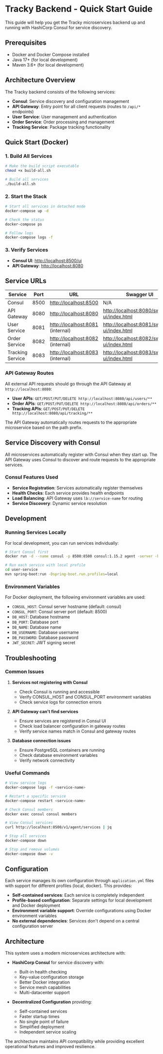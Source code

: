 # Tracky Backend - Quick Start Guide

This guide will help you get the Tracky microservices backend up and running with HashiCorp Consul for service discovery.

## Prerequisites

- Docker and Docker Compose installed
- Java 17+ (for local development)
- Maven 3.6+ (for local development)

## Architecture Overview

The Tracky backend consists of the following services:

- **Consul**: Service discovery and configuration management
- **API Gateway**: Entry point for all client requests (routes to `/api/*` endpoints)
- **User Service**: User management and authentication
- **Order Service**: Order processing and management
- **Tracking Service**: Package tracking functionality

## Quick Start (Docker)

### 1. Build All Services

```bash
# Make the build script executable
chmod +x build-all.sh

# Build all services
./build-all.sh
```

### 2. Start the Stack

```bash
# Start all services in detached mode
docker-compose up -d

# Check the status
docker-compose ps

# Follow logs
docker-compose logs -f
```

### 3. Verify Services

- **Consul UI**: <http://localhost:8500/ui>
- **API Gateway**: <http://localhost:8080>

## Service URLs

| Service          | Port | URL                                | Swagger UI                                    |
| ---------------- | ---- | ---------------------------------- | --------------------------------------------- |
| Consul           | 8500 | <http://localhost:8500>            | N/A                                           |
| API Gateway      | 8080 | <http://localhost:8080>            | <http://localhost:8080/swagger-ui/index.html> |
| User Service     | 8081 | <http://localhost:8081> (internal) | <http://localhost:8081/swagger-ui/index.html> |
| Order Service    | 8082 | <http://localhost:8082> (internal) | <http://localhost:8082/swagger-ui/index.html> |
| Tracking Service | 8083 | <http://localhost:8083> (internal) | <http://localhost:8083/swagger-ui/index.html> |

### API Gateway Routes

All external API requests should go through the API Gateway at `http://localhost:8080`:

- **User APIs**: `GET/POST/PUT/DELETE http://localhost:8080/api/users/**`
- **Order APIs**: `GET/POST/PUT/DELETE http://localhost:8080/api/orders/**`
- **Tracking APIs**: `GET/POST/PUT/DELETE http://localhost:8080/api/tracking/**`

The API Gateway automatically routes requests to the appropriate microservice based on the path prefix.

## Service Discovery with Consul

All microservices automatically register with Consul when they start up. The API Gateway uses Consul to discover and route requests to the appropriate services.

### Consul Features Used

- **Service Registration**: Services automatically register themselves
- **Health Checks**: Each service provides health endpoints
- **Load Balancing**: API Gateway uses `lb://service-name` for routing
- **Service Discovery**: Dynamic service resolution

## Development

### Running Services Locally

For local development, you can run services individually:

```bash
# Start Consul first
docker run -d --name consul -p 8500:8500 consul:1.15.2 agent -server -bootstrap -ui -client=0.0.0.0 -bind=0.0.0.0

# Run each service with local profile
cd user-service
mvn spring-boot:run -Dspring-boot.run.profiles=local
```

### Environment Variables

For Docker deployment, the following environment variables are used:

- `CONSUL_HOST`: Consul server hostname (default: consul)
- `CONSUL_PORT`: Consul server port (default: 8500)
- `DB_HOST`: Database hostname
- `DB_PORT`: Database port
- `DB_NAME`: Database name
- `DB_USERNAME`: Database username
- `DB_PASSWORD`: Database password
- `JWT_SECRET`: JWT signing secret

## Troubleshooting

### Common Issues

1. **Services not registering with Consul**

   - Check Consul is running and accessible
   - Verify CONSUL_HOST and CONSUL_PORT environment variables
   - Check service logs for connection errors

2. **API Gateway can't find services**

   - Ensure services are registered in Consul UI
   - Check load balancer configuration in gateway routes
   - Verify service names match in Consul and gateway routes

3. **Database connection issues**
   - Ensure PostgreSQL containers are running
   - Check database environment variables
   - Verify network connectivity

### Useful Commands

```bash
# View service logs
docker-compose logs -f <service-name>

# Restart a specific service
docker-compose restart <service-name>

# Check Consul members
docker exec consul consul members

# View Consul services
curl http://localhost:8500/v1/agent/services | jq

# Stop all services
docker-compose down

# Stop and remove volumes
docker-compose down -v
```

## Configuration

Each service manages its own configuration through `application.yml` files with support for different profiles (local, docker). This provides:

- **Self-contained services**: Each service is completely independent
- **Profile-based configuration**: Separate settings for local development and Docker deployment
- **Environment variable support**: Override configurations using Docker environment variables
- **No external dependencies**: Services don't depend on a central configuration server

## Architecture

This system uses a modern microservices architecture with:

- **HashiCorp Consul** for service discovery with:

  - Built-in health checking
  - Key-value configuration storage
  - Better Docker integration
  - Service mesh capabilities
  - Multi-datacenter support

- **Decentralized Configuration** providing:
  - Self-contained services
  - Faster startup times
  - No single point of failure
  - Simplified deployment
  - Independent service scaling

The architecture maintains API compatibility while providing excellent operational features and improved resilience.
